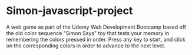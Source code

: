 # Simon-javascript-project
A web game as part of the Udemy Web Development Bootcamp based off the old color sequence "Simon Says" toy that tests your memory in remembering the colors pressed in order. Press any key to start, and click on the corresponding colors in order to advance to the next level.
